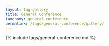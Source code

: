```yaml
---
layout: tag-gallery
title: General Conference
taxonomy: general conference
permalink: /tags/general-conference/gallery/
---
```


{% include tags/general-conference.md %}
